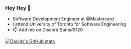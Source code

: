 ### Hey Hey 👋

- Software Development Engineer at @Mastercard
- I attend University of Toronto for Software Engineering
- 📫 Add me on Discord Sane#9120

[![Davids's GitHub stats](https://github-readme-stats.vercel.app/api?username=davepetrov)](https://github.com/anuraghazra/github-readme-stats)
